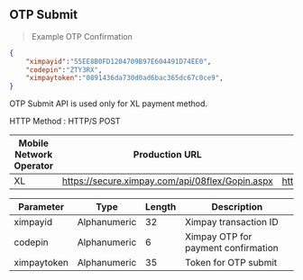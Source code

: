 ## OTP Submit

> Example OTP Confirmation

```json
{
    "ximpayid":"55EE8B0FD1204709B97E604491D74EE0",
    "codepin":"ZTY3RX",
    "ximpaytoken":"0891436da730d0ad6bac365dc67c0ce9",    
}
```

OTP Submit API is used only for XL payment method.

HTTP Method : HTTP/S POST

Mobile Network Operator | Production URL | Sandbox URL
--- | --- | ---
XL | https://secure.ximpay.com/api/08flex/Gopin.aspx | https://secure.ximpay.com/api/08flex/Gopin.aspx


Parameter | Type | Length | Description
--- | --- | --- | ---
ximpayid | Alphanumeric | 32 | Ximpay transaction ID
codepin | Alphanumeric | 6 | Ximpay OTP for payment confirmation
ximpaytoken | Alphanumeric | 35 | Token for OTP submit